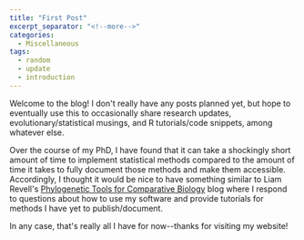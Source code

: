 ```yaml
---
title: "First Post"
excerpt_separator: "<!--more-->"
categories:
  - Miscellaneous
tags:
  - random
  - update
  - introduction
---
```


Welcome to the blog! I don't really have any posts planned yet, but hope to eventually use this to occasionally share research updates, evolutionary/statistical musings, and R tutorials/code snippets, among whatever else.

<!--more-->

Over the course of my PhD, I have found that it can take a shockingly short amount of time to implement statistical methods compared to the amount of time it takes to fully document those methods and make them accessible. Accordingly, I thought it would be nice to have something similar to Liam Revell's [Phylogenetic Tools for Comparative Biology](http://blog.phytools.org/) blog where I respond to questions about how to use my software and provide tutorials for methods I have yet to publish/document.

In any case, that's really all I have for now--thanks for visiting my website!
